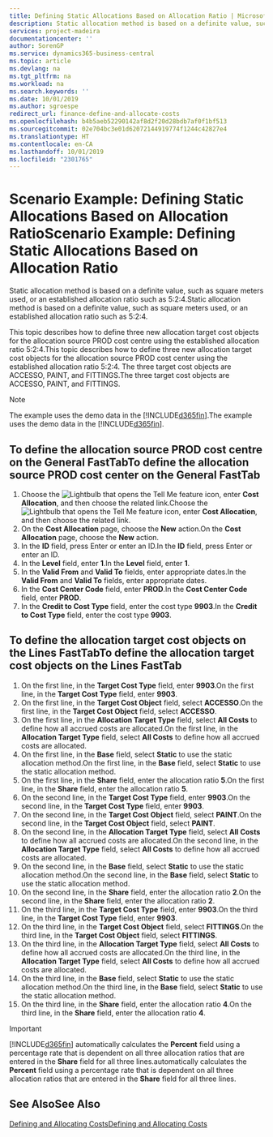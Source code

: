 ```yaml
---
title: Defining Static Allocations Based on Allocation Ratio | Microsoft Docs
description: Static allocation method is based on a definite value, such as square meters used, or an established allocation ratio such as 5:2:4.
services: project-madeira
documentationcenter: ''
author: SorenGP
ms.service: dynamics365-business-central
ms.topic: article
ms.devlang: na
ms.tgt_pltfrm: na
ms.workload: na
ms.search.keywords: ''
ms.date: 10/01/2019
ms.author: sgroespe
redirect_url: finance-define-and-allocate-costs
ms.openlocfilehash: b4b5aeb52290142af8d2f20d28bdb7af0f1bf513
ms.sourcegitcommit: 02e704bc3e01d62072144919774f1244c42827e4
ms.translationtype: HT
ms.contentlocale: en-CA
ms.lasthandoff: 10/01/2019
ms.locfileid: "2301765"
---
```

# <a name="scenario-example-defining-static-allocations-based-on-allocation-ratio"></a><span data-ttu-id="f6a62-103">Scenario Example: Defining Static Allocations Based on Allocation Ratio</span><span class="sxs-lookup"><span data-stu-id="f6a62-103">Scenario Example: Defining Static Allocations Based on Allocation Ratio</span></span>
<span data-ttu-id="f6a62-104">Static allocation method is based on a definite value, such as square meters used, or an established allocation ratio such as 5:2:4.</span><span class="sxs-lookup"><span data-stu-id="f6a62-104">Static allocation method is based on a definite value, such as square meters used, or an established allocation ratio such as 5:2:4.</span></span>  

<span data-ttu-id="f6a62-105">This topic describes how to define three new allocation target cost objects for the allocation source PROD cost centre using the established allocation ratio 5:2:4.</span><span class="sxs-lookup"><span data-stu-id="f6a62-105">This topic describes how to define three new allocation target cost objects for the allocation source PROD cost center using the established allocation ratio 5:2:4.</span></span> <span data-ttu-id="f6a62-106">The three target cost objects are ACCESSO, PAINT, and FITTINGS.</span><span class="sxs-lookup"><span data-stu-id="f6a62-106">The three target cost objects are ACCESSO, PAINT, and FITTINGS.</span></span>  

> [!NOTE]  
>  <span data-ttu-id="f6a62-107">The example uses the demo data in the [!INCLUDE[d365fin](includes/d365fin_md.md)].</span><span class="sxs-lookup"><span data-stu-id="f6a62-107">The example uses the demo data in the [!INCLUDE[d365fin](includes/d365fin_md.md)].</span></span>  

## <a name="to-define-the-allocation-source-prod-cost-center-on-the-general-fasttab"></a><span data-ttu-id="f6a62-108">To define the allocation source PROD cost centre on the General FastTab</span><span class="sxs-lookup"><span data-stu-id="f6a62-108">To define the allocation source PROD cost center on the General FastTab</span></span>  

1.  <span data-ttu-id="f6a62-109">Choose the ![Lightbulb that opens the Tell Me feature](media/ui-search/search_small.png "Tell me what you want to do") icon, enter **Cost Allocation**, and then choose the related link.</span><span class="sxs-lookup"><span data-stu-id="f6a62-109">Choose the ![Lightbulb that opens the Tell Me feature](media/ui-search/search_small.png "Tell me what you want to do") icon, enter **Cost Allocation**, and then choose the related link.</span></span>  
2.  <span data-ttu-id="f6a62-110">On the **Cost Allocation** page, choose the **New** action.</span><span class="sxs-lookup"><span data-stu-id="f6a62-110">On the **Cost Allocation** page, choose the **New** action.</span></span>  
3.  <span data-ttu-id="f6a62-111">In the **ID** field, press Enter or enter an ID.</span><span class="sxs-lookup"><span data-stu-id="f6a62-111">In the **ID** field, press Enter or enter an ID.</span></span>  
4.  <span data-ttu-id="f6a62-112">In the **Level** field, enter **1**.</span><span class="sxs-lookup"><span data-stu-id="f6a62-112">In the **Level** field, enter **1**.</span></span>  
5.  <span data-ttu-id="f6a62-113">In the **Valid From** and **Valid To** fields, enter appropriate dates.</span><span class="sxs-lookup"><span data-stu-id="f6a62-113">In the **Valid From** and **Valid To** fields, enter appropriate dates.</span></span>  
6.  <span data-ttu-id="f6a62-114">In the **Cost Center Code** field, enter **PROD**.</span><span class="sxs-lookup"><span data-stu-id="f6a62-114">In the **Cost Center Code** field, enter **PROD**.</span></span>  
7.  <span data-ttu-id="f6a62-115">In the **Credit to Cost Type** field, enter the cost type **9903**.</span><span class="sxs-lookup"><span data-stu-id="f6a62-115">In the **Credit to Cost Type** field, enter the cost type **9903**.</span></span>  

## <a name="to-define-the-allocation-target-cost-objects-on-the-lines-fasttab"></a><span data-ttu-id="f6a62-116">To define the allocation target cost objects on the Lines FastTab</span><span class="sxs-lookup"><span data-stu-id="f6a62-116">To define the allocation target cost objects on the Lines FastTab</span></span>  

1.  <span data-ttu-id="f6a62-117">On the first line, in the **Target Cost Type** field, enter **9903**.</span><span class="sxs-lookup"><span data-stu-id="f6a62-117">On the first line, in the **Target Cost Type** field, enter **9903**.</span></span>  
2.  <span data-ttu-id="f6a62-118">On the first line, in the **Target Cost Object** field, select **ACCESSO**.</span><span class="sxs-lookup"><span data-stu-id="f6a62-118">On the first line, in the **Target Cost Object** field, select **ACCESSO**.</span></span>  
3.  <span data-ttu-id="f6a62-119">On the first line, in the **Allocation Target Type** field, select **All Costs** to define how all accrued costs are allocated.</span><span class="sxs-lookup"><span data-stu-id="f6a62-119">On the first line, in the **Allocation Target Type** field, select **All Costs** to define how all accrued costs are allocated.</span></span>  
4.  <span data-ttu-id="f6a62-120">On the first line, in the **Base** field, select **Static** to use the static allocation method.</span><span class="sxs-lookup"><span data-stu-id="f6a62-120">On the first line, in the **Base** field, select **Static** to use the static allocation method.</span></span>  
5.  <span data-ttu-id="f6a62-121">On the first line, in the **Share** field, enter the allocation ratio **5**.</span><span class="sxs-lookup"><span data-stu-id="f6a62-121">On the first line, in the **Share** field, enter the allocation ratio **5**.</span></span>  
6.  <span data-ttu-id="f6a62-122">On the second line, in the **Target Cost Type** field, enter **9903**.</span><span class="sxs-lookup"><span data-stu-id="f6a62-122">On the second line, in the **Target Cost Type** field, enter **9903**.</span></span>  
7.  <span data-ttu-id="f6a62-123">On the second line, in the **Target Cost Object** field, select **PAINT**.</span><span class="sxs-lookup"><span data-stu-id="f6a62-123">On the second line, in the **Target Cost Object** field, select **PAINT**.</span></span>  
8.  <span data-ttu-id="f6a62-124">On the second line, in the **Allocation Target Type** field, select **All Costs** to define how all accrued costs are allocated.</span><span class="sxs-lookup"><span data-stu-id="f6a62-124">On the second line, in the **Allocation Target Type** field, select **All Costs** to define how all accrued costs are allocated.</span></span>  
9. <span data-ttu-id="f6a62-125">On the second line, in the **Base** field, select **Static** to use the static allocation method.</span><span class="sxs-lookup"><span data-stu-id="f6a62-125">On the second line, in the **Base** field, select **Static** to use the static allocation method.</span></span>  
10. <span data-ttu-id="f6a62-126">On the second line, in the **Share** field, enter the allocation ratio **2**.</span><span class="sxs-lookup"><span data-stu-id="f6a62-126">On the second line, in the **Share** field, enter the allocation ratio **2**.</span></span>  
11. <span data-ttu-id="f6a62-127">On the third line, in the **Target Cost Type** field, enter **9903**.</span><span class="sxs-lookup"><span data-stu-id="f6a62-127">On the third line, in the **Target Cost Type** field, enter **9903**.</span></span>  
12. <span data-ttu-id="f6a62-128">On the third line, in the **Target Cost Object** field, select **FITTINGS**.</span><span class="sxs-lookup"><span data-stu-id="f6a62-128">On the third line, in the **Target Cost Object** field, select **FITTINGS**.</span></span>  
13. <span data-ttu-id="f6a62-129">On the third line, in the **Allocation Target Type** field, select **All Costs** to define how all accrued costs are allocated.</span><span class="sxs-lookup"><span data-stu-id="f6a62-129">On the third line, in the **Allocation Target Type** field, select **All Costs** to define how all accrued costs are allocated.</span></span>  
14. <span data-ttu-id="f6a62-130">On the third line, in the **Base** field, select **Static** to use the static allocation method.</span><span class="sxs-lookup"><span data-stu-id="f6a62-130">On the third line, in the **Base** field, select **Static** to use the static allocation method.</span></span>  
15. <span data-ttu-id="f6a62-131">On the third line, in the **Share** field, enter the allocation ratio **4**.</span><span class="sxs-lookup"><span data-stu-id="f6a62-131">On the third line, in the **Share** field, enter the allocation ratio **4**.</span></span>  

> [!IMPORTANT]  
>  [!INCLUDE[d365fin](includes/d365fin_md.md)] <span data-ttu-id="f6a62-132">automatically calculates the **Percent** field using a percentage rate that is dependent on all three allocation ratios that are entered in the **Share** field for all three lines.</span><span class="sxs-lookup"><span data-stu-id="f6a62-132">automatically calculates the **Percent** field using a percentage rate that is dependent on all three allocation ratios that are entered in the **Share** field for all three lines.</span></span>  

## <a name="see-also"></a><span data-ttu-id="f6a62-133">See Also</span><span class="sxs-lookup"><span data-stu-id="f6a62-133">See Also</span></span>  
[<span data-ttu-id="f6a62-134">Defining and Allocating Costs</span><span class="sxs-lookup"><span data-stu-id="f6a62-134">Defining and Allocating Costs</span></span>](finance-define-and-allocate-costs.md)   
